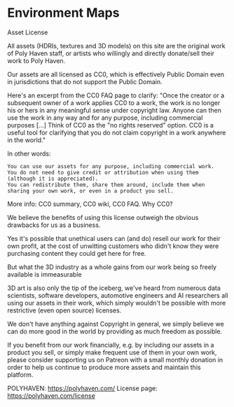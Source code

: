 Environment Maps
=================================
Asset License

All assets (HDRIs, textures and 3D models) on this site are the original work of Poly Haven staff, or artists who willingly and directly donate/sell their work to Poly Haven.

Our assets are all licensed as CC0, which is effectively Public Domain even in jurisdictions that do not support the Public Domain.

Here's an excerpt from the CC0 FAQ page to clarify:
"Once the creator or a subsequent owner of a work applies CC0 to a work, the work is no longer his or hers in any meaningful sense under copyright law. Anyone can then use the work in any way and for any purpose, including commercial purposes [...] Think of CC0 as the "no rights reserved" option. CC0 is a useful tool for clarifying that you do not claim copyright in a work anywhere in the world."

In other words:

    You can use our assets for any purpose, including commercial work.
    You do not need to give credit or attribution when using them (although it is appreciated).
    You can redistribute them, share them around, include them when sharing your own work, or even in a product you sell.

More info: CC0 summary, CC0 wiki, CC0 FAQ.
Why CC0?

We believe the benefits of using this license outweigh the obvious drawbacks for us as a business.

Yes it's possible that unethical users can (and do) resell our work for their own profit, at the cost of unwitting customers who didn't know they were purchasing content they could get here for free.

But what the 3D industry as a whole gains from our work being so freely available is immeasurable

3D art is also only the tip of the iceberg, we've heard from numerous data scientists, software developers, automotive engineers and AI researchers all using our assets in their work, which simply wouldn't be possible with more restrictive (even open source) licenses.

We don't have anything against Copyright in general, we simply believe we can do more good in the world by providing as much freedom as possible.

If you benefit from our work financially, e.g. by including our assets in a product you sell, or simply make frequent use of them in your own work, please consider supporting us on Patreon with a small monthly donation in order to help us continue to produce more assets and maintain this platform.

POLYHAVEN: https://polyhaven.com/
License page: https://polyhaven.com/license
